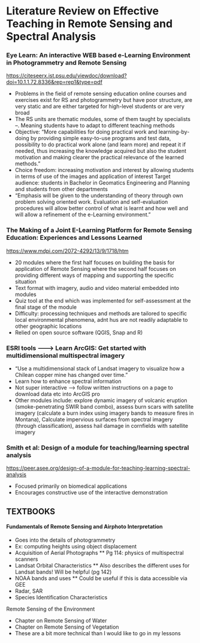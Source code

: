 # Literature Review on Effective Teaching in Remote Sensing and Spectral Analysis 

### Eye Learn: An interactive WEB based e-Learning Environment in Photogrammetry and Remote Sensing
https://citeseerx.ist.psu.edu/viewdoc/download?doi=10.1.1.72.8336&rep=rep1&type=pdf

* Problems in the field of remote sensing education online courses and exercises exist for RS and photogrammetry but have poor structure, are very static and are either targeted for high-level students or are very broad
* The RS units are thematic modules, some of them taught by specialists –. Meaning students have to adapt to different teaching methods
* Objective: “More capabilities for doing practical work and learning-by-doing by providing simple easy-to-use programs and test data, possibility to do practical work alone (and learn more) and repeat it if needed, thus increasing the knowledge acquired but also the student motivation and making clearer the practical relevance of the learned methods.”
* Choice freedom: increasing motivation and interest by allowing students in terms of use of the images and application of interest
Target audience: students in Bachelor in Geomatics Engineering and Planning and students from other departments
* “Emphasis will be given to the understanding of theory through own problem solving oriented work. Evaluation and self-evaluation procedures will allow better control of what is learnt and how well and will allow a refinement of the e-Learning environment.” 


### The Making of a Joint E-Learning Platform for Remote Sensing Education: Experiences and Lessons Learned

https://www.mdpi.com/2072-4292/13/9/1718/htm

* 20 modules where the first half focuses on building the basis for application of Remote Sensing where the second half focuses on providing
different ways of mapping and supporting the specific situation
* Text format with imagery, audio and video material embedded into modules
* Quiz tool at the end which was implemented for self-assessment at the final stage of the module
* Difficulty: processing techniques and methods are tailored to specific local environmental phenomena, adnt hus are not readily adaptable to other geographic locations
* Relied on open source software (QGIS, Snap and R)

### ESRI tools ---> Learn ArcGIS: Get started with multidimensional multispectral imagery

* “Use a multidimensional stack of Landsat imagery to visualize how a Chilean copper mine has changed over time.”
* Learn how to enhance spectral information
* Not super interactive –> follow written instructions on a page to download data etc into ArcGIS pro 
* Other modules include: explore dynamic imagery of volcanic eruption (smoke-penetrating SWIR band combo), assess burn scars with satellite imagery (calculate a burn index using imagery bands to measure fires in Montana), Calculate impervious surfaces from spectral imagery (through classification), assess hail damage in cornfields with satellite imagery

### Smith et al: Design of a module for teaching/learning spectral analysis

https://peer.asee.org/design-of-a-module-for-teaching-learning-spectral-analysis

* Focused primarily on biomedical applications
* Encourages constructive use of the interactive demonstration

## TEXTBOOKS

#### Fundamentals of Remote Sensing and Airphoto Interpretation
* Goes into the details of photogrammetry 
* Ex: computing heights using object displacement 
* Acquisition of Aerial Photographs
** Pg 114: physics of multispectral scanners
* Landsat Orbital Characteristics
** Also describes the different uses for Landsat bands! Will be helpful (pg 142)
* NOAA bands and uses
** Could be useful if this is data accessible via GEE
* Radar, SAR
* Species Identification Characteristics

Remote Sensing of the Environment
* Chapter on Remote Sensing of Water
* Chapter on Remote Sensing of Vegetation
* These are a bit more technical than I would like to go in my lessons





